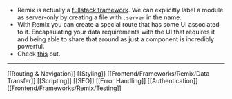 - Remix is actually a [fullstack framework](https://remix.run/docs/en/main/discussion/introduction). We can explicitly label a module as server-only by creating a file with `.server` in the name.
- With Remix you can create a special route that has some UI associated to it. Encapsulating your data requirements with the UI that requires it and being able to share that around as just a component is incredibly powerful.
- Check [this](https://www.epicweb.dev/tips/javascript-module-evaluation-order-on-the-web) out.
----
[[Routing & Navigation]]
[[Styling]]
[[Frontend/Frameworks/Remix/Data Transfer]]
[[Scripting]]
[[SEO]]
[[Error Handling]]
[[Authentication]]
[[Frontend/Frameworks/Remix/Testing]]